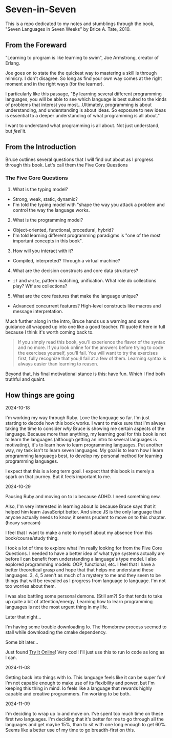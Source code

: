# Seven-in-Seven

This is a repo dedicated to my notes and stumblings through the book, "Seven Languages in Seven Weeks" by Brice A. Tate, 2010.

## From the Foreward

"Learning to program is like learning to swim", Joe Armstrong, creator of Erlang.

Joe goes on to state the the quickest way to mastering a skill is through mimicry. I don't disagree. So long as find your own way comes at the right moment and in the right ways (for the learner).

I particularly like this passage, "By learning several different programming languages, you will be able to see which language is best suited to the kinds of problems that interest you most...Ultimately, programming is about understanding, and understanding is about ideas. So exposure to new ideas is essential to a deeper understanding of what programming is all about."

I want to understand what programming is all about. Not just understand, but _feel_ it.

## From the Introduction

Bruce outlines several questions that I will find out about as I progress through this book. Let's call them the Five Core Questions

### The Five Core Questions

1. What is the typing model?

- Strong, weak, static, dynamic?
- I'm told the typing model with "shape the way you attack a problem and control the way the language works.

2. What is the programming model?

- Object-oriented, functional, procedural, hybrid?
- I'm told learning different programming paradigms is "one of the most important concepts in this book".

3. How will you interact with it?

- Compiled, interpreted? Through a virtual machine?

4. What are the decision constructs and core data structures?

- `if` and `while`, pattern matching, unification. What role do collections play? Wtf are collections?

5. What are the core features that make the language unique?

- Advanced concurrent features? High-level constructs like macros and message interpretation.

Much further along in the intro, Bruce hands us a warning and some guidance all wrapped up into one like a good teacher. I'll quote it here in full because I think it's worth coming back to.

> If you simply read this book, you'll experience the flavor of the syntax and no more. If you look online for the answers before trying to code the exercises yourself, you'll fail. You will want to try the exercises first, fully recognize that you;ll fail at a few of them. Learning syntax is always easier than learning to reason.

Beyond that, his final motivational stance is this: have fun. Which I find both truthful and quaint.

## How things are going

2024-10-18

I'm working my way through Ruby. Love the language so far. I'm just starting to decode how this book works. I want to make sure that I'm always taking the time to consider _why_ Bruce is showing me certain aspects of the language. Because more than anything, my learning goal for this book is not to learn the languages (although getting an intro to several languages is motivating), it's to learn how to learn programming languages. Put another way, my task isn't to learn seven languages. My goal is to learn how I learn programming languaegs best, to develop my personal method for learning programming languages.

I expect that this is a long term goal. I expect that this book is merely a spark on that journey. But it feels important to me.

2024-10-29

Pausing Ruby and moving on to Io because ADHD. I need something new.

Also, I'm very interested in learning about Io because Bruce says that it helped him learn JavaScript better. And since JS is the only language that anyone actually needs to know, it seems prudent to move on to this chapter. (heavy sarcasm)

I feel that I want to make a note to myself about my absence from this book/course/study thing.

I took a lot of time to explore what I'm really looking for from the Five Core Questions. I needed to have a better idea of what type systems actually are before I can benefit from understanding a language's type model. I also explored programming models: OOP, functional, etc. I feel that I have a better theoretical grasp and hope that that helps me understand these languages. 3, 4, 5 aren't as much of a mystery to me and they seem to be things that will be revealed as I progress from language to language. I'm not too worries about them.

I was also battling some personal demons. (Still am?) So that tends to take up quite a bit of attention/energy. Learning how to learn programming languages is not the most urgent thing in my life.

Later that night...

I'm having some trouble downloading Io. The Homebrew process seemed to stall while downloading the cmake dependency.

Some bit later...

Just found [Try It Online](https://tio.run/#)! Very cool! I'll just use this to run Io code as long as I can.

2024-11-08

Getting back into things with Io. This language feels like it can be super fun! I'm not capable enough to make use of its flexibility and power, but I'm keeping this thing in mind. Io feels like a language that rewards highly capable and creative programmers. I'm working to be both.

2024-11-09

I'm deciding to wrap up Io and move on. I've spent too much time on these first two languages. I'm deciding that it's better for me to go through all the languages and get maybe 15%, than to sit with one long enough to get 60%. Seems like a better use of my time to go breadth-first on this.
